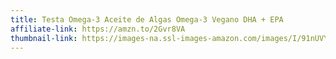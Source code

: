 ```yaml
---
title: Testa Omega-3 Aceite de Algas Omega-3 Vegano DHA + EPA
affiliate-link: https://amzn.to/2Gvr8VA
thumbnail-link: https://images-na.ssl-images-amazon.com/images/I/91nUVYf1hyL._SY606_.jpg
---
```

